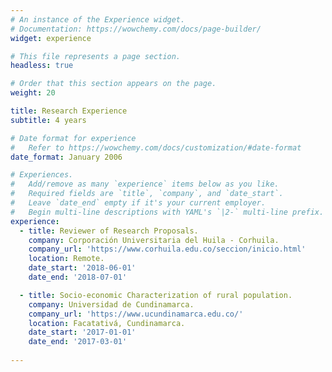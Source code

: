 ```yaml
---
# An instance of the Experience widget.
# Documentation: https://wowchemy.com/docs/page-builder/
widget: experience

# This file represents a page section.
headless: true

# Order that this section appears on the page.
weight: 20

title: Research Experience
subtitle: 4 years

# Date format for experience
#   Refer to https://wowchemy.com/docs/customization/#date-format
date_format: January 2006

# Experiences.
#   Add/remove as many `experience` items below as you like.
#   Required fields are `title`, `company`, and `date_start`.
#   Leave `date_end` empty if it's your current employer.
#   Begin multi-line descriptions with YAML's `|2-` multi-line prefix.
experience:
  - title: Reviewer of Research Proposals.
    company: Corporación Universitaria del Huila - Corhuila.
    company_url: 'https://www.corhuila.edu.co/seccion/inicio.html'
    location: Remote.
    date_start: '2018-06-01'
    date_end: '2018-07-01'

  - title: Socio-economic Characterization of rural population.
    company: Universidad de Cundinamarca.
    company_url: 'https://www.ucundinamarca.edu.co/'
    location: Facatativá, Cundinamarca.
    date_start: '2017-01-01'
    date_end: '2017-03-01'
    
---
```


